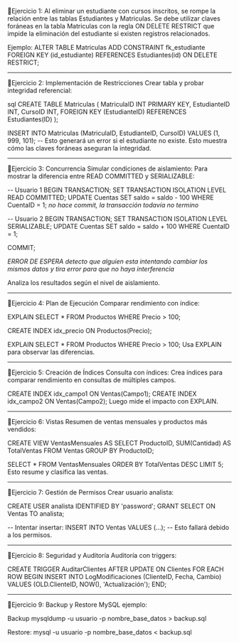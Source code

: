 🔹Ejercicio 1: 
Al eliminar un estudiante con cursos inscritos, se rompe la relación entre las tablas Estudiantes y Matriculas.
Se debe utilizar claves foráneas en la tabla Matriculas con la regla ON DELETE RESTRICT que impide la eliminación del estudiante si existen registros relacionados.

Ejemplo: 
ALTER TABLE Matriculas
ADD CONSTRAINT fk_estudiante
FOREIGN KEY (id_estudiante) REFERENCES Estudiantes(id)
ON DELETE RESTRICT;

-------------------------------------------------------------------------------------------

🔹Ejercicio 2: Implementación de Restricciones
Crear tabla y probar integridad referencial:

sql
CREATE TABLE Matriculas (
    MatriculaID INT PRIMARY KEY,
    EstudianteID INT,
    CursoID INT,
    FOREIGN KEY (EstudianteID) REFERENCES Estudiantes(ID)
);

INSERT INTO Matriculas (MatriculaID, EstudianteID, CursoID)
VALUES (1, 999, 101); -- Esto generará un error si el estudiante no existe.
Esto muestra cómo las claves foráneas aseguran la integridad.

-------------------------------------------------------------------------------------------

🔹Ejercicio 3: Concurrencia
Simular condiciones de aislamiento: Para mostrar la diferencia entre READ COMMITTED y SERIALIZABLE:

-- Usuario 1
BEGIN TRANSACTION;
SET TRANSACTION ISOLATION LEVEL READ COMMITTED;
UPDATE Cuentas SET saldo = saldo - 100 WHERE CuentaID = 1;
*no hace commit, la transacción todavía no termino*

-- Usuario 2
BEGIN TRANSACTION;
SET TRANSACTION ISOLATION LEVEL SERIALIZABLE;
UPDATE Cuentas SET saldo = saldo + 100 WHERE CuentaID = 1;

COMMIT;

*ERROR DE ESPERA* *detecto que alguien esta intentando cambiar los mismos datos y tira error para que no haya interferencia*

Analiza los resultados según el nivel de aislamiento.


-------------------------------------------------------------------------------------------

🔹Ejercicio 4: Plan de Ejecución
Comparar rendimiento con índice:

EXPLAIN SELECT * FROM Productos WHERE Precio > 100;

CREATE INDEX idx_precio ON Productos(Precio);

EXPLAIN SELECT * FROM Productos WHERE Precio > 100;
Usa EXPLAIN para observar las diferencias.

-------------------------------------------------------------------------------------------

🔹Ejercicio 5: Creación de Índices
Consulta con índices: Crea índices para comparar rendimiento en consultas de múltiples campos.

CREATE INDEX idx_campo1 ON Ventas(Campo1);
CREATE INDEX idx_campo2 ON Ventas(Campo2);
Luego mide el impacto con EXPLAIN.

-------------------------------------------------------------------------------------------

🔹Ejercicio 6: Vistas
Resumen de ventas mensuales y productos más vendidos:

CREATE VIEW VentasMensuales AS
SELECT ProductoID, SUM(Cantidad) AS TotalVentas
FROM Ventas
GROUP BY ProductoID;

SELECT * FROM VentasMensuales
ORDER BY TotalVentas DESC
LIMIT 5;
Esto resume y clasifica las ventas.

-------------------------------------------------------------------------------------------

🔹Ejercicio 7: Gestión de Permisos
Crear usuario analista:

CREATE USER analista IDENTIFIED BY 'password';
GRANT SELECT ON Ventas TO analista;

-- Intentar insertar:
INSERT INTO Ventas VALUES (...); -- Esto fallará debido a los permisos.

-------------------------------------------------------------------------------------------

🔹Ejercicio 8: Seguridad y Auditoría
Auditoría con triggers:

CREATE TRIGGER AuditarClientes
AFTER UPDATE ON Clientes
FOR EACH ROW
BEGIN
    INSERT INTO LogModificaciones (ClienteID, Fecha, Cambio)
    VALUES (OLD.ClienteID, NOW(), 'Actualización');
END;

-------------------------------------------------------------------------------------------

🔹Ejercicio 9: Backup y Restore
MySQL ejemplo:

Backup
mysqldump -u usuario -p nombre_base_datos > backup.sql

Restore:
mysql -u usuario -p nombre_base_datos < backup.sql
